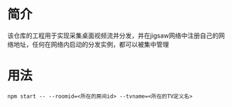# 简介

该仓库的工程用于实现采集桌面视频流并分发，并在jigsaw网络中注册自己的网络地址，任何在网络内启动的分发实例，都可以被集中管理

# 用法

```
npm start -- --roomid=<所在的房间id> --tvname=<所在的TV定义名>
```

